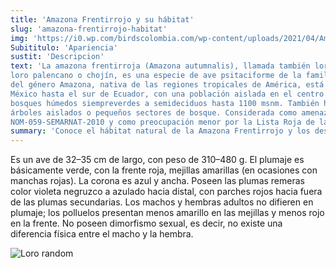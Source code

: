 ```yaml
---
title: 'Amazona Frentirrojo y su hábitat'
slug: 'amazona-frentirrojo-habitat'
img: 'https://i0.wp.com/birdscolombia.com/wp-content/uploads/2021/04/Amazona-autumnalis.jpg?resize=1024%2C677&ssl=1'
Subititulo: 'Apariencia'
sustit: 'Descripcion'
text: 'La amazona frentirroja (Amazona autumnalis), llamada también loro cariamarillo, cachete amarillo,
loro palencano o chojín, es una especie de ave psitaciforme de la familia Psittacidae. Esta especie
del género Amazona, nativa de las regiones tropicales de América, está distribuida desde el este de
México hasta el sur de Ecuador, con una población aislada en el centro de Brasil, donde habita
bosques húmedos siempreverdes a semideciduos hasta 1100 msnm. También habita zonas semiabiertas con
árboles aislados o pequeños sectores de bosque. Considerada como amenazada (A) por la
NOM-059-SEMARNAT-2010 y como preocupación menor por la Lista Roja de la IUCN.'
summary: 'Conoce el hábitat natural de la Amazona Frentirrojo y los desafíos que enfrenta...'
---
```



Es un ave de 32–35 cm de largo, con peso de 310–480 g. El plumaje es básicamente verde, con la
frente roja, mejillas amarillas (en ocasiones con manchas rojas). La corona es azul y ancha. Poseen
las plumas remeras color violeta negruzco a azulado hacia distal, con parches rojos hacia fuera de
las plumas secundarias. Los machos y hembras adultos no difieren en plumaje; los polluelos presentan
menos amarillo en las mejillas y menos rojo en la frente. No poseen dimorfismo sexual, es decir, no
existe una diferencia física entre el macho y la hembra.

![Loro random](https://upload.wikimedia.org/wikipedia/commons/thumb/1/1f/Amazona_autumnalis_-Jurong_BirdPark-8b.jpg/220px-Amazona_autumnalis_-Jurong_BirdPark-8b.jpg)
<!-- ![Pajaro](https://s.libertaddigital.com/2023/07/04/1920/1080/fit/blue-wire-patrick-dpa-pajaro-azul-cordon.jpg) -->